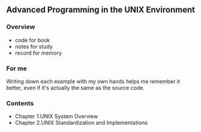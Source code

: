 ## Advanced Programming in the UNIX Environment

### Overview
- code for book
- notes for study
- record for memory

### For me
Writing down each example with my own hands helps me remember it better, even if it's actually the same as the source code.

### Contents
- Chapter 1.UNIX System Overview
- Chapter 2.UNIX Standardization and Implementations

